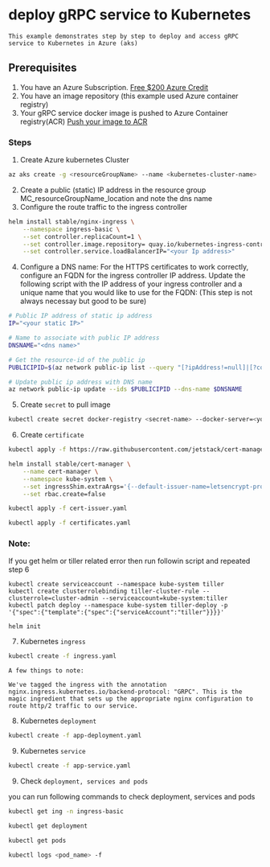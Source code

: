 # deploy gRPC service to Kubernetes

    This example demonstrates step by step to deploy and access gRPC service to Kubernetes in Azure (aks)

## Prerequisites

1. You have an Azure Subscription. [Free $200 Azure Credit](https://azure.microsoft.com/free)
1. You have an image repository (this example used Azure container registry)
3. Your gRPC service docker image is pushed to Azure Container registry(ACR) [Push your image to ACR](https://docs.microsoft.com/en-us/azure/container-registry/container-registry-get-started-docker-cli) 

### Steps 

1. Create Azure kubernetes Cluster

```sh
az aks create -g <resourceGroupName> --name <kubernetes-cluster-name>  --service-principal <servicePrincipalId> --client-secret <clientSecret>
```
2. Create a public (static) IP address in the resource group MC_resourceGroupName_location and note the dns name
3. Configure the route traffic to the ingress controller

```sh
helm install stable/nginx-ingress \
    --namespace ingress-basic \
    --set controller.replicaCount=1 \
	--set controller.image.repository= quay.io/kubernetes-ingress-controller/nginx-ingress-controller  \
    --set controller.service.loadBalancerIP="<your Ip address>"
```
4. Configure a DNS name:
For the HTTPS certificates to work correctly, configure an FQDN for the ingress controller IP address. Update the following script with the IP address of your ingress controller and a unique name that you would like to use for the FQDN: (This step is not always necessay but good to be sure)
```sh
# Public IP address of static ip address
IP="<your static IP>"

# Name to associate with public IP address
DNSNAME="<dns name>"

# Get the resource-id of the public ip
PUBLICIPID=$(az network public-ip list --query "[?ipAddress!=null]|[?contains(ipAddress, '$IP')].[id]" --output tsv)

# Update public ip address with DNS name
az network public-ip update --ids $PUBLICIPID --dns-name $DNSNAME
```
5. Create `secret` to pull image

```sh
kubectl create secret docker-registry <secret-name> --docker-server=<youracr.azurecr.io> --docker-username=<acrusername> --docker-password=<acr-password> --docker-email=<youremailaddress>
```
6. Create `certificate` 

```sh
kubectl apply -f https://raw.githubusercontent.com/jetstack/cert-manager/release-0.6/deploy/manifests/00-crds.yaml
```

```sh
helm install stable/cert-manager \
    --name cert-manager \
    --namespace kube-system \
    --set ingressShim.extraArgs='{--default-issuer-name=letsencrypt-prod,--default-issuer-kind=Issuer}' \
    --set rbac.create=false
```

```sh
kubectl apply -f cert-issuer.yaml
```

```sh
kubectl apply -f certificates.yaml
```
### Note: 
If you get helm or tiller related error then run followin script and repeated step 6

```
kubectl create serviceaccount --namespace kube-system tiller
kubectl create clusterrolebinding tiller-cluster-rule --clusterrole=cluster-admin --serviceaccount=kube-system:tiller
kubectl patch deploy --namespace kube-system tiller-deploy -p '{"spec":{"template":{"spec":{"serviceAccount":"tiller"}}}}'

helm init
```

7. Kubernetes `ingress`

```sh
kubectl create -f ingress.yaml
```
    A few things to note:

    We've tagged the ingress with the annotation nginx.ingress.kubernetes.io/backend-protocol: "GRPC". This is the magic ingredient that sets up the appropriate nginx configuration to route http/2 traffic to our service.

8. Kubernetes `deployment`

```sh
kubectl create -f app-deployment.yaml
```
9. Kubernetes `service`

```sh
kubectl create -f app-service.yaml
```

9. Check `deployment, services and pods`

you can run following commands to check deployment, services and pods

```sh
kubectl get ing -n ingress-basic
```
```sh
kubectl get deployment
```
```sh
kubectl get pods
```
```sh
kubectl logs <pod_name> -f
```